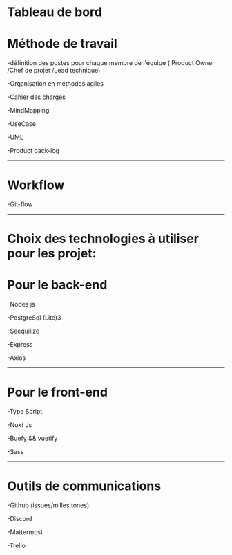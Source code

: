 # Tableau de bord 


# Méthode de travail 
-définition des postes pour chaque membre de l'équipe ( Product Owner /Chef de projet /Lead technique)

-Organisation en méthodes agiles 

-Cahier des charges

-MindMapping

-UseCase

-UML

-Product back-log
***

# Workflow
-Git-flow
***

# Choix des technologies à utiliser pour les projet:

# Pour le back-end
-Nodes js

-PostgreSql (Lite)3

-Seequilize 


-Express

-Axios

***
# Pour le front-end
-Type Script

-Nuxt Js

-Buefy && vuetify 

-Sass

***
# Outils de communications
-Github (issues/milles tones)

-Discord

-Mattermost

-Trello



